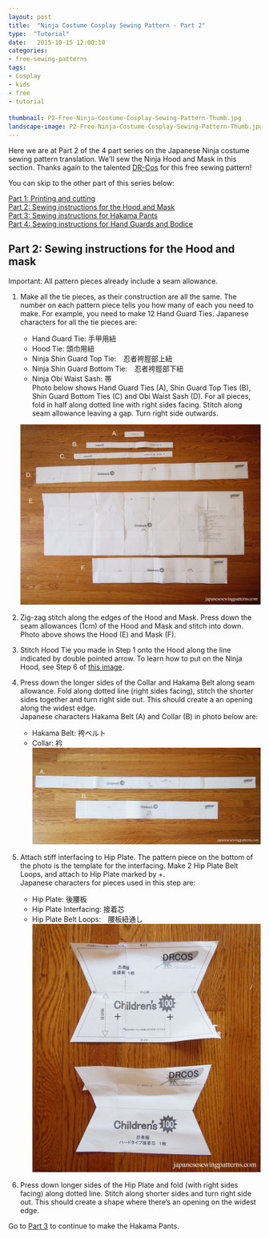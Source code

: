 ```yaml
---
layout: post
title:  "Ninja Costume Cosplay Sewing Pattern - Part 2"
type:  "Tutorial"
date:   2015-10-15 12:00:10
categories:
- free-sewing-patterns
tags:
- Cosplay
- kids
- free
- tutorial

thumbnail: P2-Free-Ninja-Costume-Cosplay-Sewing-Pattern-Thumb.jpg
landscape-image: P2-Free-Ninja-Costume-Cosplay-Sewing-Pattern-Thumb.jpg
---
```


Here we are at Part 2 of the 4 part series on the Japanese Ninja costume sewing pattern translation. We'll sew the Ninja Hood and Mask in this section. Thanks again to the talented [DR-Cos](http://www.dr-cos.info/fp-ninja.html) for this free sewing pattern!

You can skip to the other part of this series below:

[Part 1: Printing and cutting](/free-sewing-patterns/2015/10/15/ninja-costume-cosplay-free-sewing-pattern-part1.html)  
[Part 2: Sewing instructions for the Hood and Mask](/free-sewing-patterns/2015/10/15/ninja-costume-cosplay-free-sewing-pattern-part2.html)  
[Part 3: Sewing instructions for Hakama Pants](/free-sewing-patterns/2015/10/15/ninja-costume-cosplay-free-sewing-pattern-part3.html)  
[Part 4: Sewing instructions for Hand Guards and Bodice](/free-sewing-patterns/2015/10/15/ninja-costume-cosplay-free-sewing-pattern-part4.html)  

## Part 2: Sewing instructions for the Hood and mask

Important: All pattern pieces already include a seam allowance.

1. Make all the tie pieces, as their construction are all the same. The number on each pattern piece tells you how many of each you need to make. For example, you need to make 12 Hand Guard Ties. Japanese characters for all the tie pieces are:
	- Hand Guard Tie: 手甲用紐
	- Hood Tie: 頭巾用紐
	- Ninja Shin Guard Top Tie:　忍者袴脛部上紐
	- Ninja Shin Guard Bottom Tie:　忍者袴脛部下紐
	- Ninja Obi Waist Sash: 帯  
Photo below shows Hand Guard Ties (A), Shin Guard Top Ties (B), Shin Guard Bottom Ties (C) and Obi Waist Sash (D). For all pieces, fold in half along dotted line with right sides facing. Stitch along seam allowance leaving a gap. Turn right side outwards.

	![Step 1 of Part2 Ninja Costume](/img/2015/10/P2-S1-Free-Ninja-Costume-Cosplay-Sewing-Pattern.jpg "Step 1 of Part2 Ninja costume sewing pattern")

2. Zig-zag stitch along the edges of the Hood and Mask. Press down the seam allowances (1cm) of the Hood and Mask and stitch into down. Photo above shows the Hood (E) and Mask (F).

3. Stitch Hood Tie you made in Step 1 onto the Hood along the line indicated by double pointed arrow. To learn how to put on the Ninja Hood, see Step 6 of [this image](http://livedoor.blogimg.jp/netagazou_okiba/imgs/1/3/132c2968.jpg).

4. Press down the longer sides of the Collar and Hakama Belt along seam allowance. Fold along dotted line (right sides facing), stitch the shorter sides together and turn right side out. This should create a an opening along the widest edge.  
Japanese characters Hakama Belt (A) and Collar (B) in photo below are:
	+ Hakama Belt: 袴ベルト
	+ Collar: 衿  
	![Step 4 of Ninja costume](/img/2015/10/P2-S2-Free-Ninja-Costume-Cosplay-Sewing-Pattern.jpg "Step 4 of Ninja costume sewing pattern")

5. Attach stiff interfacing to Hip Plate. The pattern piece on the bottom of the photo is the template for the interfacing. Make 2 Hip Plate Belt Loops,  and attach to Hip Plate marked by +.  
Japanese characters for pieces used in this step are:  
	- Hip Plate: 後腰板
	- Hip Plate Interfacing: 接着芯
	- Hip Plate Belt Loops:　腰板紐通し
	![Step 5 of Ninja costume](/img/2015/10/P2-S3-Free-Ninja-Costume-Cosplay-Sewing-Pattern.jpg "Step 5 of Ninja costume sewing pattern")

6. Press down longer sides of the Hip Plate and fold (with right sides facing) along dotted line. Stitch along shorter sides and turn right side out. This should create a shape where there’s an opening on the widest edge.

Go to [Part 3](/free-sewing-patterns/2015/10/15/ninja-costume-cosplay-free-sewing-pattern-part3.html) to continue to make the Hakama Pants.
